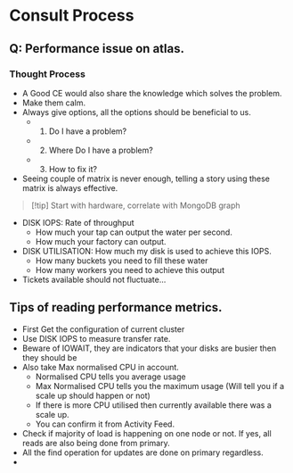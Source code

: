 # Consult Process

## Q: Performance issue on atlas.
### Thought Process
- A Good CE would also share the knowledge which solves the problem.
- Make them calm.
- Always give options, all the options should be beneficial to us.
	- 1. Do I have a problem?
	- 2. Where Do I have a problem?
	- 3. How to fix it?
- Seeing couple of matrix is never enough, telling a story using these matrix is always effective.
>[!tip] Start with hardware, correlate with MongoDB graph
- DISK IOPS: Rate of throughput
	- How much your tap can output the water per second.
	- How much your factory can output.
- DISK UTILISATION: How much my disk is used to achieve this IOPS.
	- How many buckets you need to fill these water
	- How many workers you need to achieve this output
- Tickets available should not fluctuate...


## Tips of reading performance metrics.
- First Get the configuration of current cluster
- Use DISK IOPS to measure transfer rate. 
- Beware of IOWAIT, they are indicators that your disks are busier then they should be
- Also take Max normalised CPU in account. 
	- Normalised CPU tells you average usage
	- Max Normalised CPU tells you the maximum usage (Will tell you if a scale up should happen or not)
	- If there is more CPU utilised then currently available there was a scale up.
	- You can confirm it from Activity Feed.
- Check if majority of load is happening on one node or not. If yes, all reads are also being done from primary. 
- All the find operation for updates are done on primary regardless.
- 
